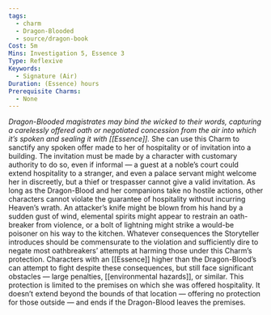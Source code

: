 ```yaml
---
tags:
  - charm
  - Dragon-Blooded
  - source/dragon-book
Cost: 5m
Mins: Investigation 5, Essence 3
Type: Reflexive
Keywords:
  - Signature (Air)
Duration: (Essence) hours
Prerequisite Charms:
  - None
---
```

*Dragon-Blooded magistrates may bind the wicked to their words, capturing a carelessly offered oath or negotiated concession from the air into which it’s spoken and sealing it with [[Essence]].*
She can use this Charm to sanctify any spoken offer made to her of hospitality or of invitation into a building. The invitation must be made by a character with customary authority to do so, even if informal — a guest at a noble’s court could extend hospitality to a stranger, and even a palace servant might welcome her in discreetly, but a thief or trespasser cannot give a valid invitation. 
As long as the Dragon-Blood and her companions take no hostile actions, other characters cannot violate the guarantee of hospitality without incurring Heaven’s wrath. An attacker’s knife might be blown from his hand by a sudden gust of wind, elemental spirits might appear to restrain an oath-breaker from violence, or a bolt of lightning might strike a would-be poisoner on his way to the kitchen. Whatever consequences the Storyteller introduces should be commensurate to the violation and sufficiently dire to negate most oathbreakers’ attempts at harming those under this Charm’s protection. 
Characters with an [[Essence]] higher than the Dragon-Blood’s can attempt to fight despite these consequences, but still face significant obstacles — large penalties, [[environmental hazards]], or similar. 
This protection is limited to the premises on which she was offered hospitality. It doesn’t extend beyond the bounds of that location — offering no protection for those outside — and ends if the Dragon-Blood leaves the premises.